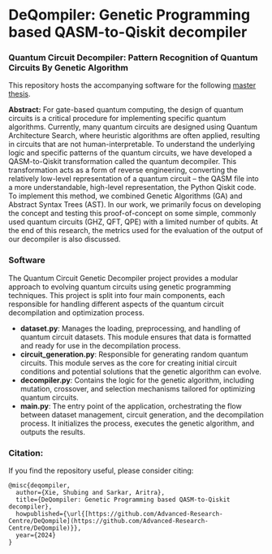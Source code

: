 # DeQompiler: Genetic Programming based QASM-to-Qiskit decompiler

### Quantum Circuit Decompiler: Pattern Recognition of Quantum Circuits By Genetic Algorithm

This repository hosts the accompanying software for the following [master thesis](https://studenttheses.universiteitleiden.nl/handle/1887/4010640). 

**Abstract:** For gate-based quantum computing, the design of quantum circuits is a critical procedure for implementing specific quantum algorithms. Currently, many quantum circuits are designed using Quantum Architecture Search, where heuristic algorithms are often applied, resulting in circuits that are not human-interpretable. To understand the underlying logic and specific patterns of the quantum circuits, we have developed a QASM-to-Qiskit transformation called the quantum decompiler. This transformation acts as a form of reverse engineering, converting the relatively low-level representation of a quantum circuit – the QASM file into a more understandable, high-level representation, the Python Qiskit code. To implement this method, we combined Genetic Algorithms (GA) and Abstract Syntax Trees (AST). In our work, we primarily focus on developing the concept and testing this proof-of-concept on some simple, commonly used quantum circuits (GHZ, QFT, QPE) with a limited number of qubits. At the end of this research, the metrics used for the evaluation of the output of our decompiler is also discussed.

### Software

The Quantum Circuit Genetic Decompiler project provides a modular approach to evolving quantum circuits using genetic programming techniques. This project is split into four main components, each responsible for handling different aspects of the quantum circuit decompilation and optimization process.

- **dataset.py**: Manages the loading, preprocessing, and handling of quantum circuit datasets. This module ensures that data is formatted and ready for use in the decompilation process.
- **circuit_generation.py**: Responsible for generating random quantum circuits. This module serves as the core for creating initial circuit conditions and potential solutions that the genetic algorithm can evolve.
- **decompiler.py**: Contains the logic for the genetic algorithm, including mutation, crossover, and selection mechanisms tailored for optimizing quantum circuits.
- **main.py**: The entry point of the application, orchestrating the flow between dataset management, circuit generation, and the decompilation process. It initializes the process, executes the genetic algorithm, and outputs the results.

### Citation:
If you find the repository useful, please consider citing:

```
@misc{deqompiler,
  author={Xie, Shubing and Sarkar, Aritra},
  title={DeQompiler: Genetic Programming based QASM-to-Qiskit decompiler},
  howpublished={\url{[https://github.com/Advanced-Research-Centre/DeQompile](https://github.com/Advanced-Research-Centre/DeQompile)}},
  year={2024}
}
```


